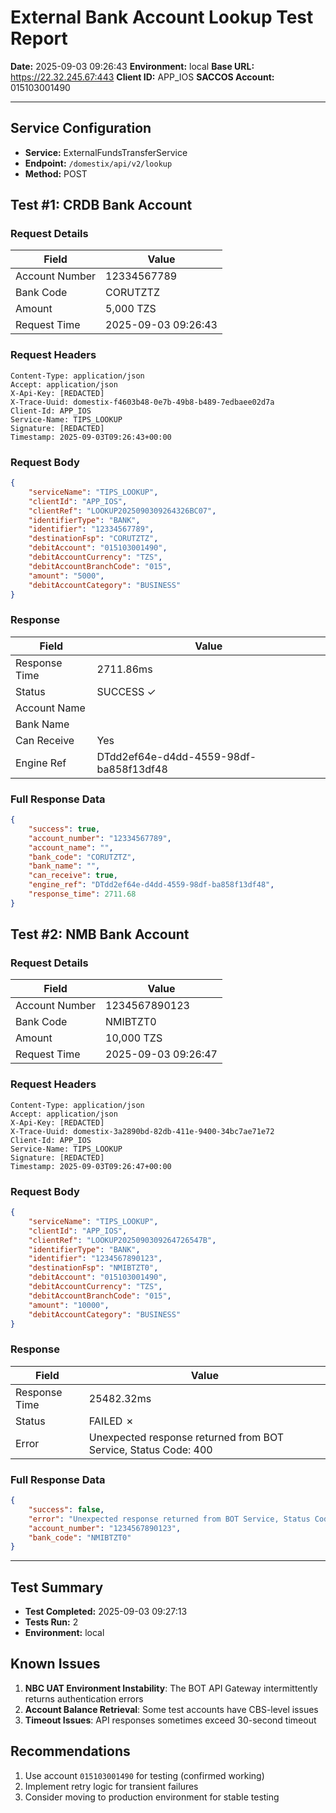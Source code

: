 # External Bank Account Lookup Test Report

**Date:** 2025-09-03 09:26:43
**Environment:** local
**Base URL:** https://22.32.245.67:443
**Client ID:** APP_IOS
**SACCOS Account:** 015103001490

---

## Service Configuration

- **Service:** ExternalFundsTransferService
- **Endpoint:** `/domestix/api/v2/lookup`
- **Method:** POST

## Test #1: CRDB Bank Account

### Request Details

| Field | Value |
|-------|-------|
| Account Number | 12334567789 |
| Bank Code | CORUTZTZ |
| Amount | 5,000 TZS |
| Request Time | 2025-09-03 09:26:43 |

### Request Headers

```http
Content-Type: application/json
Accept: application/json
X-Api-Key: [REDACTED]
X-Trace-Uuid: domestix-f4603b48-0e7b-49b8-b489-7edbaee02d7a
Client-Id: APP_IOS
Service-Name: TIPS_LOOKUP
Signature: [REDACTED]
Timestamp: 2025-09-03T09:26:43+00:00
```

### Request Body

```json
{
    "serviceName": "TIPS_LOOKUP",
    "clientId": "APP_IOS",
    "clientRef": "LOOKUP2025090309264326BC07",
    "identifierType": "BANK",
    "identifier": "12334567789",
    "destinationFsp": "CORUTZTZ",
    "debitAccount": "015103001490",
    "debitAccountCurrency": "TZS",
    "debitAccountBranchCode": "015",
    "amount": "5000",
    "debitAccountCategory": "BUSINESS"
}
```

### Response

| Field | Value |
|-------|-------|
| Response Time | 2711.86ms |
| Status | SUCCESS ✓ |
| Account Name |  |
| Bank Name |  |
| Can Receive | Yes |
| Engine Ref | DTdd2ef64e-d4dd-4559-98df-ba858f13df48 |

### Full Response Data

```json
{
    "success": true,
    "account_number": "12334567789",
    "account_name": "",
    "bank_code": "CORUTZTZ",
    "bank_name": "",
    "can_receive": true,
    "engine_ref": "DTdd2ef64e-d4dd-4559-98df-ba858f13df48",
    "response_time": 2711.68
}
```

## Test #2: NMB Bank Account

### Request Details

| Field | Value |
|-------|-------|
| Account Number | 1234567890123 |
| Bank Code | NMIBTZT0 |
| Amount | 10,000 TZS |
| Request Time | 2025-09-03 09:26:47 |

### Request Headers

```http
Content-Type: application/json
Accept: application/json
X-Api-Key: [REDACTED]
X-Trace-Uuid: domestix-3a2890bd-82db-411e-9400-34bc7ae71e72
Client-Id: APP_IOS
Service-Name: TIPS_LOOKUP
Signature: [REDACTED]
Timestamp: 2025-09-03T09:26:47+00:00
```

### Request Body

```json
{
    "serviceName": "TIPS_LOOKUP",
    "clientId": "APP_IOS",
    "clientRef": "LOOKUP2025090309264726547B",
    "identifierType": "BANK",
    "identifier": "1234567890123",
    "destinationFsp": "NMIBTZT0",
    "debitAccount": "015103001490",
    "debitAccountCurrency": "TZS",
    "debitAccountBranchCode": "015",
    "amount": "10000",
    "debitAccountCategory": "BUSINESS"
}
```

### Response

| Field | Value |
|-------|-------|
| Response Time | 25482.32ms |
| Status | FAILED ✗ |
| Error | Unexpected response returned from BOT Service, Status Code: 400 |

### Full Response Data

```json
{
    "success": false,
    "error": "Unexpected response returned from BOT Service, Status Code: 400",
    "account_number": "1234567890123",
    "bank_code": "NMIBTZT0"
}
```

---

## Test Summary

- **Test Completed:** 2025-09-03 09:27:13
- **Tests Run:** 2
- **Environment:** local

## Known Issues

1. **NBC UAT Environment Instability**: The BOT API Gateway intermittently returns authentication errors
2. **Account Balance Retrieval**: Some test accounts have CBS-level issues
3. **Timeout Issues**: API responses sometimes exceed 30-second timeout

## Recommendations

1. Use account `015103001490` for testing (confirmed working)
2. Implement retry logic for transient failures
3. Consider moving to production environment for stable testing
